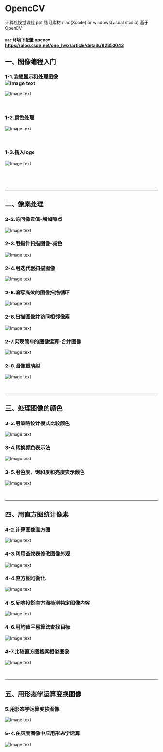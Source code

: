 # OpencCV

计算机视觉课程 ppt 练习素材 mac(Xcode) or windows(visual stadio) 基于OpenCV <br>

#### `mac` 环境下配置 opencv https://blog.csdn.net/one_hwx/article/details/82353043 <br>

## 一、图像编程入门<br>
### 1-1.装载显示和处理图像<br>![Image text](https://github.com/122537067/OpencCV/blob/master/MyCode/1Entry/photo/exeT.png)
![Image text](https://github.com/122537067/OpencCV/blob/master/MyCode/1Entry/photo/code.png)
<br><br><br>
### 1-2.颜色处理<br>
![Image text](https://github.com/122537067/OpencCV/blob/master/MyCode/1-2Entry/photo/1-2-1.png)
<br><br><br>
### 1-3.插入logo
![Image text](https://github.com/122537067/OpencCV/blob/master/MyCode/1-2Entry/photo/1-3-1.jpg)

<br><br><br>
***

## 二、像素处理<br>
### 2-2.访问像素值-增加噪点<br/>
![Image text](https://github.com/122537067/OpencCV/blob/master/MyCode/2OperatingPixel/image/2-2.png)
### 2-3.用指针扫描图像-减色<br/>
![Image text](https://github.com/122537067/OpencCV/blob/master/MyCode/2OperatingPixel/image/2-3.png)
### 2-4.用迭代器扫描图像<br/>
![Image text](https://github.com/122537067/OpencCV/blob/master/MyCode/2OperatingPixel/image/2-4.png)
### 2-5.编写高效的图像扫描循环<br/>
![Image text](https://github.com/122537067/OpencCV/blob/master/MyCode/2OperatingPixel/image/2-5.png)
### 2-6.扫描图像并访问相邻像素<br/>
![Image text](https://github.com/122537067/OpencCV/blob/master/MyCode/2OperatingPixel/image/2-6.png)
### 2-7.实现简单的图像运算-合并图像<br/>
![Image text](https://github.com/122537067/OpencCV/blob/master/MyCode/2OperatingPixel/image/2-7.png)
### 2-8.图像重映射<br/>
![Image text](https://github.com/122537067/OpencCV/blob/master/MyCode/2OperatingPixel/image/2-8.png)
<br><br><br>
***

## 三、处理图像的颜色<br>
### 3-2.用策略设计模式比较颜色<br/>
![Image text](https://github.com/122537067/OpencCV/blob/master/MyCode/3ImageColor/image/3-2.png)
### 3-4.转换颜色表示法<br/>
![Image text](https://github.com/122537067/OpencCV/blob/master/MyCode/3ImageColor/image/3-4.png)
### 3-5.用色度、饱和度和亮度表示颜色<br/>
![Image text](https://github.com/122537067/OpencCV/blob/master/MyCode/3ImageColor/image/3-5.png)
<br><br><br>
***

## 四、用直方图统计像素
### 4-2.计算图像直方图
![Image text](https://github.com/122537067/OpencCV/blob/master/MyCode/4Statistical/image/4-2.png)
### 4-3.利用查找表修改图像外观
![Image text](https://github.com/122537067/OpencCV/blob/master/MyCode/4Statistical/image/4-3.png)
### 4-4.直方图均衡化
![Image text](https://github.com/122537067/OpencCV/blob/master/MyCode/4Statistical/image/4-4.png)
### 4-5.反响投影直方图检测特定图像内容
![Image text](https://github.com/122537067/OpencCV/blob/master/MyCode/4Statistical/image/4-5.png)
### 4-6.用均值平易算法查找目标
![Image text](https://github.com/122537067/OpencCV/blob/master/MyCode/4Statistical/image/4-6.png)
### 4-7.比较直方图搜索相似图像
![Image text](https://github.com/122537067/OpencCV/blob/master/MyCode/4Statistical/image/4-7.png)
<br><br><br>
***

## 五、用形态学运算变换图像
### 5.用形态学运算变换图像
![Image text](https://github.com/122537067/OpencCV/blob/master/MyCode/5Morphology/image/5.png)
### 5-4.在灰度图像中应用形态学运算
![Image text](https://github.com/122537067/OpencCV/blob/master/MyCode/5Morphology/image/5-4.png)




